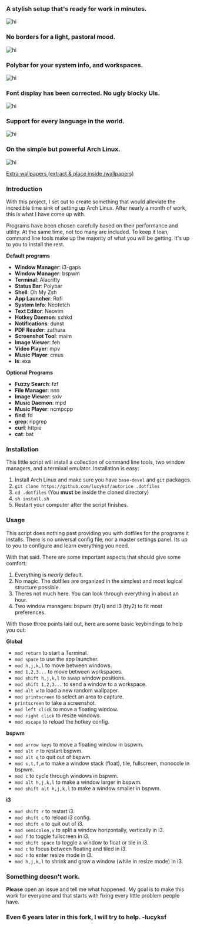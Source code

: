 ### A stylish setup that's ready for work in minutes.
![hi](previews/desktop.png)

### No borders for a light, pastoral mood.
![hi](previews/minimal.png)

### Polybar for your system info, and workspaces.
![hi](previews/polybar.png)

### Font display has been corrected. No ugly blocky UIs.
![hi](previews/fonts.png)

### Support for every language in the world.
![hi](previews/languages.png)

### On the simple but powerful Arch Linux.
![hi](previews/arch.png)

[Extra wallpapers (extract & place inside /wallpapers)](https://files.catbox.moe/4a80y7.zip)

### Introduction 

With this project, I set out to create something that would alleviate the incredible time sink of setting up Arch Linux. After nearly a month of work, this is what I have come up with. 

Programs have been chosen carefully based on their performance and utility. At the same time, not too many are included. To keep it lean, command line tools make up the majority of what you will be getting. It's up to you to install the rest. 

**Default programs**

* **Window Manager**: i3-gaps
* **Window Manager**: bspwm
* **Terminal**: Alacritty
* **Status Bar**: Polybar
* **Shell**: Oh My Zsh 
* **App Launcher**: Rofi
* **System Info**: Neofetch
* **Text Editor**: Neovim
* **Hotkey Daemon**: sxhkd
* **Notifications**: dunst
* **PDF Reader**: zathura
* **Screenshot Tool**: maim
* **Image Viewer**: feh
* **Video Player**: mpv
* **Music Player**: cmus
* **ls**: exa 

**Optional Programs**

* **Fuzzy Search**: fzf
* **File Manager**: nnn
* **Image Viewer**: sxiv
* **Music Daemon**: mpd
* **Music Player**: ncmpcpp
* **find**: fd
* **grep**: ripgrep
* **curl**: httpie
* **cat**: bat

### Installation

This little script will install a collection of command line tools, two window managers, and a terminal emulator. Installation is easy:

1. Install Arch Linux and make sure you have `base-devel` and `git` packages.
2. `git clone https://github.com/lucyksf/autorice .dotfiles`
3. `cd .dotfiles` (You **must** be inside the cloned directory)
4. `sh install.sh`
5. Restart your computer after the script finishes.

### Usage

This script does nothing past providing you with dotfiles for the programs it installs. There is no universal config file, nor a master settings panel. Its up to you to configure and learn everything you need.

With that said. There are some important aspects that should give some comfort:

1. Everything is *nearly* default. 
2. No magic. The dotfiles are organized in the simplest and most logical structure possible. 
3. Theres not much here. You can look through everything in about an hour. 
4. Two window managers: bspwm (tty1) and i3 (tty2) to fit most preferences. 

With those three points laid out, here are some basic keybindings to help you out:

**Global**

* `mod return` to start a Terminal.
* `mod space` to use the app launcher.
* `mod h,j,k,l` to move between windows.
* `mod 1,2,3...` to move between workspaces.
* `mod shift h,j,k,l` to swap window positions.
* `mod shift 1,2,3...` to send a window to a workspace.
* `mod alt w` to load a new random wallpaper.
* `mod printscreen` to select an area to capture. 
* `printscreen` to take a screenshot.
* `mod left click` to move a floating window.
* `mod right click` to resize windows.
* `mod escape` to reload the hotkey config.

**bspwm**

* `mod arrow keys` to move a floating window in bspwm.
* `mod alt r` to restart bspwm.
* `mod alt q` to quit out of bspwm.
* `mod s,t,f,m` to make a window stack (float), tile, fullscreen, monocole in bspwm.
* `mod c` to cycle through windows in bspwm.
* `mod alt h,j,k,l` to make a window larger in bspwm.
* `mod shift alt h,j,k,l` to make a window smaller in bspwm.

**i3**

* `mod shift r` to restart i3.
* `mod shift c` to reload i3 config.
* `mod shift e` to quit out of i3.
* `mod semicolon,v` to split a window horizontally, vertically in i3.
* `mod f` to toggle fullscreen in i3.
* `mod shift space` to toggle a window to float or tile in i3.
* `mod c` to focus between floating and tiled in i3.
* `mod r` to enter resize mode in i3.
* `mod h,j,k,l` to shrink and grow a window (while in resize mode) in i3.

### Something doesn't work. 

**Please** open an issue and tell me what happened. My goal is to make this work for everyone and that starts with fixing every little problem people have.

### Even 6 years later in this fork, I will try to help. -lucyksf

